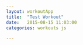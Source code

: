 ```yaml
---
layout: workoutApp
title:  "Test Workout"
date:   2015-08-15 11:03:00
categories: workouts js

---
```


<script type="text/javascript">
    function get_exercises(){
        var rest = {name: "Rest",
                    image: "https://sp.yimg.com/ib/th?id=JN.Wsri7b6Vztk9RKtI52de%2bQ&pid=15.1&P=0&w=300&h=300",
                    description: "Take it easy!"};
        var pushups = {name: "Push Ups",
                    image: "https://s.yimg.com/fz/api/res/1.2/sb2rU9l1LCEc0Z0OK.mgdA--/YXBwaWQ9c3JjaGRkO2g9MzAwO3E9OTU7dz0zMDA-/http://www.thefatlossninja.com/wp-content/uploads/2012/03/push-up-exercise.jpg",
                    description: "Keeping your body straight and your hands under your shoulders push up from a face down position."};
        var situps = {name: "Sit Ups",
                      image: "https://s.yimg.com/fz/api/res/1.2/YQwGWGIhSX5iVlcCjvjdaA--/YXBwaWQ9c3JjaGRkO2g9NzE0O3E9OTU7dz0xMzAw/http://thumbs.dreamstime.com/z/sit-up-22769821.jpg",
                      description: ""};

        var superset1 = {exercise:
                        [{exercise: pushups, time: 3, reps: 0},
                         {exercise: situps,  time: 3, reps: 0},
                         {exercise: rest, time: 3, reps: 0}],
                         reps: 2, rest: 5};
        var superset2 = {exercise:
                        [{exercise: pushups, time: 2, reps: 0},
                         {exercise: situps,  time: 0, reps: 10},
                         {exercise: rest, time: 3, reps: 0}],
                         reps: 1, rest: 3};

        var workout = [superset1, superset2];

        var exercises = [];
        for (var supersetInd = 0; supersetInd < workout.length; supersetInd++){
            for (var superrep=0; superrep < workout[supersetInd].reps; superrep++){
                for (var exerciseInd=0; exerciseInd < workout[supersetInd].exercise.length; exerciseInd++){
                    exercises.push(workout[supersetInd].exercise[exerciseInd]);
                }
            }
            exercises.push({exercise: rest, time: workout[supersetInd].rest, reps: 0});
        }

        //Onload set up first exercise
        return exercises;
    }
</script>
